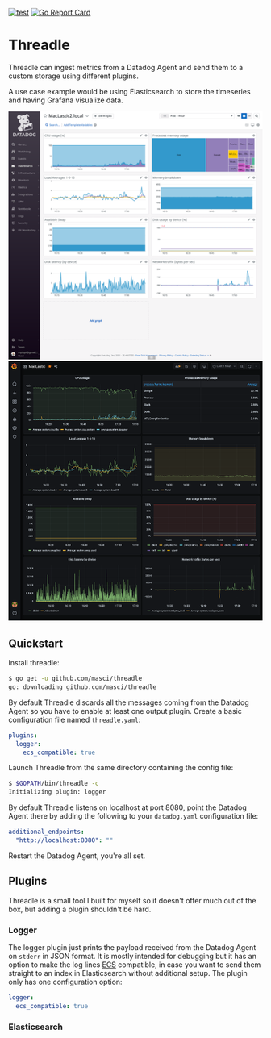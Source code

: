 [![test](https://github.com/masci/threadle/actions/workflows/test.yaml/badge.svg?branch=main)](https://github.com/masci/threadle/actions/workflows/test.yaml)
[![Go Report Card](https://goreportcard.com/badge/github.com/masci/threadle)](https://goreportcard.com/report/github.com/masci/threadle)

# Threadle

Threadle can ingest metrics from a Datadog Agent and send them to a custom storage using different plugins.

A use case example would be using Elasticsearch to store the timeseries and having Grafana visualize data.

![Datadog](img/datadog.png)
![Grafana](img/grafana.png)

## Quickstart

Install threadle:

```bash
$ go get -u github.com/masci/threadle
go: downloading github.com/masci/threadle
```

By default Threadle discards all the messages coming from the Datadog Agent so you have to enable at
least one output plugin. Create a basic configuration file named `threadle.yaml`:

```yaml
plugins:
  logger:
    ecs_compatible: true
```

Launch Threadle from the same directory containing the config file:

```bash
$ $GOPATH/bin/threadle -c
Initializing plugin: logger
```

By default Threadle listens on localhost at port 8080, point the Datadog Agent there by adding the
following to your `datadog.yaml` configuration file:

```yaml
additional_endpoints:
  "http://localhost:8080": ""
```

Restart the Datadog Agent, you're all set.

## Plugins

Threadle is a small tool I built for myself so it doesn't offer much out of the box, but adding a plugin
shouldn't be hard.

### Logger

The logger plugin just prints the payload received from the Datadog Agent on `stderr` in JSON format. It
is mostly intended for debugging but it has an option to make the log lines [ECS](https://www.elastic.co/guide/en/ecs/current/index.html)
compatible, in case you want to send them straight to an index in Elasticsearch without additional setup.
The plugin only has one configuration option:

```yaml
logger:
  ecs_compatible: true
```

### Elasticsearch
